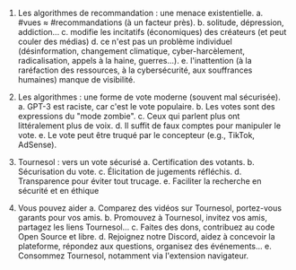 1. Les algorithmes de recommandation : une menace existentielle.
  a. #vues ≈ #recommandations (à un facteur près).
  b. solitude, dépression, addiction...
  c. modifie les incitatifs (économiques) des créateurs (et peut couler
des médias)
  d. ce n'est pas un problème individuel (désinformation, changement
climatique, cyber-harcèlement, radicalisation, appels à la haine,
guerres...).
  e. l'inattention (à la raréfaction des ressources, à la
cybersécurité, aux souffrances humaines) manque de visibilité.

2. Les algorithmes : une forme de vote moderne (souvent mal sécurisée).
  a. GPT-3 est raciste, car c'est le vote populaire.
  b. Les votes sont des expressions du "mode zombie".
  c. Ceux qui parlent plus ont littéralement plus de voix.
  d. Il suffit de faux comptes pour manipuler le vote.
  e. Le vote peut être truqué par le concepteur (e.g., TikTok,
AdSense).

3. Tournesol : vers un vote sécurisé
  a. Certification des votants.
  b. Sécurisation du vote.
  c. Élicitation de jugements réfléchis.
  d. Transparence pour éviter tout trucage.
  e. Faciliter la recherche en sécurité et en éthique

4. Vous pouvez aider
  a. Comparez des vidéos sur Tournesol, portez-vous garants pour vos
amis.
  b. Promouvez à Tournesol, invitez vos amis, partagez les liens
Tournesol...
  c. Faites des dons, contribuez au code Open Source et libre.
  d. Rejoignez notre Discord, aidez à concevoir la plateforme, répondez
aux questions, organisez des événements...
  e. Consommez Tournesol, notamment via l'extension navigateur.
